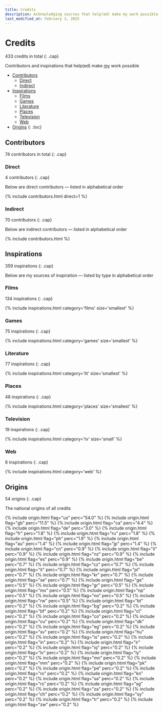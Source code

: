 ```yaml
---
title: Credits
description: Acknowledging sources that help(ed) make my work possible
last_modified_at: February 3, 2025
---
```


# Credits
433 credits in total
{: .cap}

Contributors and inspirations that help(ed) make [my](/about/) work possible

- [Contributors](#contributors)
  - [Direct](#direct)
  - [Indirect](#indirect)
- [Inspirations](#inspirations)
  - [Films](#films)
  - [Games](#games)
  - [Literature](#literature)
  - [Places](#places)
  - [Television](#television)
  - [Web](#web)
- [Origins](#origins)
{: .toc}

## Contributors
74 contributors in total
{: .cap}

### Direct
4 contributors
{: .cap}

Below are direct contributors — listed in alphabetical order

{% include contributors.html direct=1 %}

### Indirect
70 contributors
{: .cap}

Below are indirect contributors — listed in alphabetical order

{% include contributors.html %}

## Inspirations
359 inspirations
{: .cap}

Below are my sources of inspiration — listed by type in alphabetical order

### Films
134 inspirations
{: .cap}

{% include inspirations.html category='films' size='smallest' %}

### Games
75 inspirations
{: .cap}

{% include inspirations.html category='games' size='smallest' %}

### Literature
77 inspirations
{: .cap}

{% include inspirations.html category='lit' size='smallest' %}

### Places
48 inspirations
{: .cap}

{% include inspirations.html category='places' size='smallest' %}

### Television
19 inspirations
{: .cap}

{% include inspirations.html category='tv' size='small' %}

### Web
6 inspirations
{: .cap}

{% include inspirations.html category='web' %}

## Origins
54 origins
{: .cap}

The national origins of all credits

{% include origin.html flag="us" perc="54.0" %}
{% include origin.html flag="gb" perc="11.5" %}
{% include origin.html flag="ca" perc="4.4" %}
{% include origin.html flag="de" perc="3.0" %}
{% include origin.html flag="fr" perc="1.8" %}
{% include origin.html flag="ru" perc="1.8" %}
{% include origin.html flag="ph" perc="1.6" %}
{% include origin.html flag="au" perc="1.4" %}
{% include origin.html flag="jp" perc="1.4" %}
{% include origin.html flag="cn" perc="0.9" %}
{% include origin.html flag="il" perc="0.9" %}
{% include origin.html flag="nz" perc="0.9" %}
{% include origin.html flag="es" perc="0.9" %}
{% include origin.html flag="be" perc="0.7" %}
{% include origin.html flag="cz" perc="0.7" %}
{% include origin.html flag="it" perc="0.7" %}
{% include origin.html flag="pl" perc="0.7" %}
{% include origin.html flag="kr" perc="0.7" %}
{% include origin.html flag="se" perc="0.7" %}
{% include origin.html flag="ge" perc="0.5" %}
{% include origin.html flag="gr" perc="0.5" %}
{% include origin.html flag="mx" perc="0.5" %}
{% include origin.html flag="np" perc="0.5" %}
{% include origin.html flag="no" perc="0.5" %}
{% include origin.html flag="rw" perc="0.5" %}
{% include origin.html flag="bt" perc="0.2" %}
{% include origin.html flag="bg" perc="0.2" %}
{% include origin.html flag="bf" perc="0.2" %}
{% include origin.html flag="cl" perc="0.2" %}
{% include origin.html flag="co" perc="0.2" %}
{% include origin.html flag="cu" perc="0.2" %}
{% include origin.html flag="dk" perc="0.2" %}
{% include origin.html flag="eg" perc="0.2" %}
{% include origin.html flag="sv" perc="0.2" %}
{% include origin.html flag="hu" perc="0.2" %}
{% include origin.html flag="is" perc="0.2" %}
{% include origin.html flag="in" perc="0.2" %}
{% include origin.html flag="ir" perc="0.2" %}
{% include origin.html flag="iq" perc="0.2" %}
{% include origin.html flag="lv" perc="0.2" %}
{% include origin.html flag="ly" perc="0.2" %}
{% include origin.html flag="mn" perc="0.2" %}
{% include origin.html flag="mm" perc="0.2" %}
{% include origin.html flag="pk" perc="0.2" %}
{% include origin.html flag="pe" perc="0.2" %}
{% include origin.html flag="ro" perc="0.2" %}
{% include origin.html flag="kn" perc="0.2" %}
{% include origin.html flag="sa" perc="0.2" %}
{% include origin.html flag="rs" perc="0.2" %}
{% include origin.html flag="sg" perc="0.2" %}
{% include origin.html flag="za" perc="0.2" %}
{% include origin.html flag="ch" perc="0.2" %}
{% include origin.html flag="sy" perc="0.2" %}
{% include origin.html flag="tr" perc="0.2" %}
{% include origin.html flag="zw" perc="0.2" %}